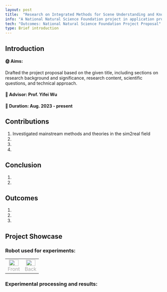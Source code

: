 ```yaml
---
layout: post
title:  "Research on Integrated Methods for Scene Understanding and Knowledge Acquisition and Reasoning in Earth-Moon Space Based on Generative Models"
info: "A National Natural Science Foundation project in application process, passed preliminary review, awaiting defense. "
tech: "Outcomes: National Natural Science Foundation Project Proposal"
type: Brief introduction
---
```


## Introduction

#### &#127774; Aims: 

Drafted the project proposal based on the given title, including sections on research background and significance, research content, scientific questions, and technical approach.

#### &#128221; Advisor: Prof. Yifei Wu 

#### &#128197; Duration: Aug. 2023 - present

## Contributions

1. Investigated mainstream methods and theories in the sim2real field
2. 
3. 
4. 

## Conclusion

1. 
2. 

## Outcomes
 
1. 
2. 
3. 

## Project Showcase

### Robot used for experiments:

<table rules="none" align="center">
	<tr>
		<td>
			<center>
				<img src="https://effun.xyz/assets/img/20240318/1 (1).jpg" width="90%" />
				<br/>
				<font color="AAAAAA">Front</font>
			</center>
		</td>
		<td>
			<center>
				<img src="https://effun.xyz/assets/img/20240318/1 (2).jpg" width="90%" />
				<br/>
				<font color="AAAAAA">Back</font>
			</center>
		</td>
	</tr>
</table>


### Experimental processing and results:
